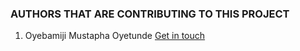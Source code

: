 ### AUTHORS THAT ARE CONTRIBUTING TO THIS PROJECT

1. Oyebamiji Mustapha Oyetunde [Get in touch](https://twitter.com/musoye1)

